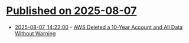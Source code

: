 # [Published on 2025-08-07](index.md)

* [2025-08-07, 14:22:00](https://soylentnews.org/article.pl?sid=25/08/06/1123237&from=rss) - [AWS Deleted a 10-Year Account and All Data Without Warning](https://soylentnews.org/article.pl?sid=25/08/06/1123237&from=rss)
